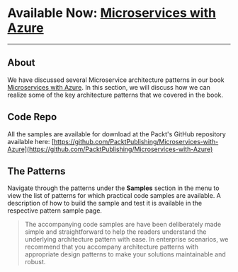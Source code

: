 # Available Now: [Microservices with Azure](https://www.packtpub.com/virtualization-and-cloud/microservices-azure)
---

## About
We have discussed several Microservice architecture patterns in our book [Microservices with Azure](https://www.packtpub.com/virtualization-and-cloud/microservices-azure). In this section, we will discuss how we can realize some of the key architecture patterns that we covered in the book.

## Code Repo
All the samples are available for download at the Packt's GitHub repository available here: [https://github.com/PacktPublishing/Microservices-with-Azure](https://github.com/PacktPublishing/Microservices-with-Azure)

## The Patterns
Navigate through the patterns under the **Samples** section in the menu to view the list of patterns for which practical code samples are available. A description of how to build the sample and test it is available in the respective pattern sample page.

> The accompanying code samples are have been deliberately made simple and straightforward to help the readers understand the underlying architecture pattern with ease. In enterprise scenarios, we recommend that you accompany architecture patterns with appropriate design patterns to make your solutions maintainable and robust.